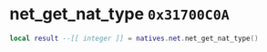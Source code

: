 # net_get_nat_type `0x31700C0A`

```lua
local result --[[ integer ]] = natives.net.net_get_nat_type()
```